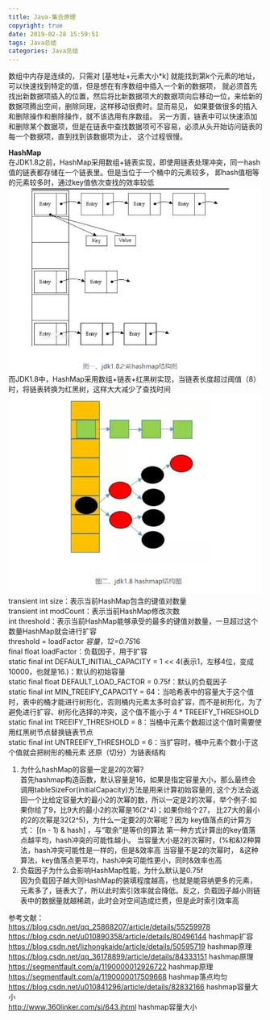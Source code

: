 ```yaml
---
title: Java-集合原理
copyright: true
date: 2019-02-28 15:59:51
tags: Java总结
categories: Java总结
---
```

数组中内存是连续的，只需对 [基地址+元素大小*k] 就能找到第k个元素的地址，可以快速找到特定的值，但是想在有序数组中插入一个新的数据项，
就必须首先找出新数据项插入的位置，然后将比新数据项大的数据项向后移动一位，来给新的数据项腾出空间，删除同理，这样移动很费时。显而易见，
如果要做很多的插入和删除操作和删除操作，就不该选用有序数组。
另一方面，链表中可以快速添加和删除某个数据项，但是在链表中查找数据项可不容易，必须从头开始访问链表的每一个数据项，直到找到该数据项为止，
这个过程很慢。  

 **HashMap**  
在JDK1.8之前，HashMap采用数组+链表实现，即使用链表处理冲突，同一hash值的链表都存储在一个链表里。但是当位于一个桶中的元素较多，
即hash值相等的元素较多时，通过key值依次查找的效率较低
![](Java-集合原理/Java-集合原理1.png)
而JDK1.8中，HashMap采用数组+链表+红黑树实现，当链表长度超过阈值（8）时，将链表转换为红黑树，这样大大减少了查找时间
![](Java-集合原理/Java-集合原理2.png)
transient int size：表示当前HashMap包含的键值对数量  
transient int modCount：表示当前HashMap修改次数  
int threshold：表示当前HashMap能够承受的最多的键值对数量，一旦超过这个数量HashMap就会进行扩容  
threshold = loadFactor *容量，12=0.75*16  
final float loadFactor：负载因子，用于扩容  
static final int DEFAULT_INITIAL_CAPACITY = 1 << 4(表示1，左移4位，变成10000，也就是16.)：默认的初始容量  
static final float DEFAULT_LOAD_FACTOR = 0.75f：默认的负载因子  
static final int MIN_TREEIFY_CAPACITY = 64：当哈希表中的容量大于这个值时，表中的桶才能进行树形化，否则桶内元素太多时会扩容，而不是树形化，为了避免进行扩容、树形化选择的冲突，这个值不能小于 4 * TREEIFY_THRESHOLD  
static final int TREEIFY_THRESHOLD = 8：当桶中元素个数超过这个值时需要使用红黑树节点替换链表节点  
static final int UNTREEIFY_THRESHOLD = 6：当扩容时，桶中元素个数小于这个值就会把树形的桶元素 还原（切分）为链表结构  

1. 为什么hashMap的容量一定是2的次幂?  
首先hashmap构造函数，默认容量是16，如果是指定容量大小，那么最终会调用tableSizeFor(initialCapacity)方法是用来计算初始容量的, 
这个方法会返回一个比给定容量大的最小2的次幂的数，所以一定是2的次幂，举个例子:如果你给了9，比9大的最小2的次幂是16(2^4)；如果你给个27，
比27大的最小的2的次幂是32(2^5)，为什么一定要2的次幂呢？因为
key值落点的计算方式： [(n - 1) & hash] ，与“取余”是等价的算法
第一种方式计算出的key值落点越平均，hash冲突的可能性越小。
当容量大小是2的次幂时，(%和&)2种算法，hash冲突可能性是一样的，但是&效率高
当容量不是2的次幂时， &这种算法，key值落点更平均，hash冲突可能性更小，同时&效率也高
2. 负载因子为什么会影响HashMap性能，为什么默认是0.75f  
因为负载因子越大则HashMap的装填程度越高，也就是能容纳更多的元素，元素多了，链表大了，所以此时索引效率就会降低。反之，负载因子越小则链
表中的数据量就越稀疏，此时会对空间造成烂费，但是此时索引效率高

参考文献：  
https://blog.csdn.net/qq_25868207/article/details/55259978   
https://blog.csdn.net/u010890358/article/details/80496144 hashmap扩容   
https://blog.csdn.net/lizhongkaide/article/details/50595719 hashmap原理   
https://blog.csdn.net/qq_36178899/article/details/84333151 hashmap原理   
https://segmentfault.com/a/1190000012926722 hashmap原理  
https://segmentfault.com/a/1190000017509668 hashmap落点均匀  
https://blog.csdn.net/u010841296/article/details/82832166 hashmap容量大小  
http://www.360linker.com/sj/643.jhtml hashmap容量大小  

